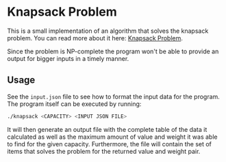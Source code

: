 # Knapsack Problem

This is a small implementation of an algorithm that solves the knapsack problem.
You can read more about it here: [Knapsack Problem](https://en.wikipedia.org/wiki/Knapsack_problem#Dynamic_programming_in-advance_algorithm).

Since the problem is NP-complete the program won't be able to provide an output
for bigger inputs in a timely manner.

## Usage

See the `input.json` file to see how to format the input data for the program.
The program itself can be executed by running:

``` sh
./knapsack <CAPACITY> <INPUT JSON FILE>
```

It will then generate an output file with the complete table of the data it
calculated as well as the maximum amount of value and weight it was able to
find for the given capacity. Furthermore, the file will contain the set of items
that solves the problem for the returned value and weight pair.
